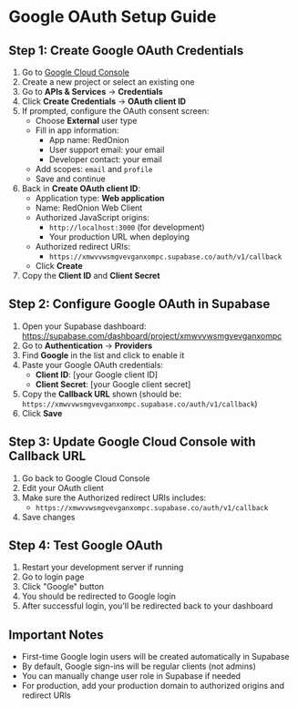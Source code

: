 # Google OAuth Setup Guide

## Step 1: Create Google OAuth Credentials

1. Go to [Google Cloud Console](https://console.cloud.google.com/)
2. Create a new project or select an existing one
3. Go to **APIs & Services** → **Credentials**
4. Click **Create Credentials** → **OAuth client ID**
5. If prompted, configure the OAuth consent screen:
   - Choose **External** user type
   - Fill in app information:
     - App name: RedOnion
     - User support email: your email
     - Developer contact: your email
   - Add scopes: `email` and `profile`
   - Save and continue
6. Back in **Create OAuth client ID**:
   - Application type: **Web application**
   - Name: RedOnion Web Client
   - Authorized JavaScript origins:
     - `http://localhost:3000` (for development)
     - Your production URL when deploying
   - Authorized redirect URIs:
     - `https://xmwvvwsmgvevganxompc.supabase.co/auth/v1/callback`
   - Click **Create**
7. Copy the **Client ID** and **Client Secret**

## Step 2: Configure Google OAuth in Supabase

1. Open your Supabase dashboard: https://supabase.com/dashboard/project/xmwvvwsmgvevganxompc
2. Go to **Authentication** → **Providers**
3. Find **Google** in the list and click to enable it
4. Paste your Google OAuth credentials:
   - **Client ID**: [your Google client ID]
   - **Client Secret**: [your Google client secret]
5. Copy the **Callback URL** shown (should be: `https://xmwvvwsmgvevganxompc.supabase.co/auth/v1/callback`)
6. Click **Save**

## Step 3: Update Google Cloud Console with Callback URL

1. Go back to Google Cloud Console
2. Edit your OAuth client
3. Make sure the Authorized redirect URIs includes:
   - `https://xmwvvwsmgvevganxompc.supabase.co/auth/v1/callback`
4. Save changes

## Step 4: Test Google OAuth

1. Restart your development server if running
2. Go to login page
3. Click "Google" button
4. You should be redirected to Google login
5. After successful login, you'll be redirected back to your dashboard

## Important Notes

- First-time Google login users will be created automatically in Supabase
- By default, Google sign-ins will be regular clients (not admins)
- You can manually change user role in Supabase if needed
- For production, add your production domain to authorized origins and redirect URIs
